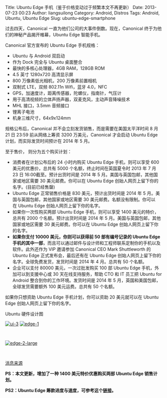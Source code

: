 Title: Ubuntu Edge 手机（鉴于价格变动过于频繁本文不再更新）
Date: 2013-07-23 00:23
Author: liangsuilong
Category: Android, Distros
Tags: Android, Ubuntu, Ubuntu Edge
Slug: ubuntu-edge-smartphone

过去四天，Canonical 一直为他们公司的大事件倒数。现在，Canonical
终于为他们的神秘产品揭开帷幕，Ubuntu Edge 智能手机。

Canonical 官方宣布的 Ubuntu Edge 手机规格：

-   Ubuntu 与 Android 双启动
-   作为 Dock 完全与 Ubuntu 桌面整合
-   最快的多核心处理器，4GB RAM，128GB ROM
-   4.5 英寸 1280x720 高清显示屏
-   800 万像素低光相机，200 万像素前置相机
-   双制式 LTE，双频 802.11n Wifi，蓝牙 4.0，NFC
-   GPS，加速度计，距离传感器，陀螺仪，指南针，气压计
-   用于高清视频的立体声扬声器，双麦克风，主动声音降噪技术
-   MHL 接口，3.5mm 音频接口
-   锂离子电池
-   机身三维尺寸，64x9x124mm

规格公布后，Canonical 并不会立刻发货销售，而是需要在美国太平洋时间 8 月
21 日 23:59 前从网络上筹资 3200 万美元，Canonical 才会启动 Ubuntu Edge
计划，而实际发货时间预计在 2014 年 5 月。

至于售价， 则分为五个购买计划：

-   消费者在计划公布后的 24 小时内购买 Ubuntu Edge 手机，则可以享受 600
    美元的优惠价，总共有 5000 个名额，终止时间在英国夏令时 2013 年 7 月
    23 日 16:00截至。预计出货时间是 2014 年 5
    月。美国与英国包邮，其他国家或地区需要 30 美元邮费。你可以在 Ubuntu
    Edge 创始人网页上留下你的名字。(目前已经售罄)
-   Ubuntu Edge 正常销售价格是 830 美元，预计出货时间是 2014 年 5
    月。美国与英国包邮，其他国家或地区需要 30
    美元邮费。名额没有限制。你可以在 Ubuntu Edge
    创始人网页上留下你的名字。
-   如果你一次性购买两部 Ubuntu Edge 手机，则可以享受 1400
    美元的特价，总共有 2000 个名额。预计出货时间是 2014 年 5
    月。美国与英国包邮，其他国家或地区需要 30 美元邮费。你可以在 Ubuntu
    Edge 创始人网页上留下你的名字。
-   **如果你支付 10000 美元，你则可以获得前 50 部有编号记录的 Ubuntu
    Edge
    手机的其中一部**，而且可以通过邮件与设计师和工程师联系定制你的手机以及软件。此外还作为
    VIP 邀请参加 Canonical CEO Mark Shuttleworth 的 Ubuntu Edge
    正式发布会，最后还有在 Ubuntu Edge
    创始人网页上留下你的名字。全球免费发货，发货时间是 2014 年 4
    月。总共有 50 个名额。
-   企业可以支付 80000 美元，一次过批发购买 100 部 Ubuntu Edge
    手机，外加可以到支援中心或 30 天在线支持服务，帮助 CTO 和 IT 员工把
    Ubuntu for Android 整合到你的工作环境。发货时间是 2014 年 5
    月，英国和美国包邮，全球发货需要额外 100 美元运费。总共有 50
    个名额。

如果你只想资助 Ubuntu Edge 手机计划，你可以资助 20 美元就可以在 Ubuntu
Edge 创始人网页上留下你的名字。

Ubuntu 硬件设计图

[![ui-3](http://lt-file.b0.upaiyun.com/files/2013/07/ui-3-300x234.jpg)](http://lt-file.b0.upaiyun.com/files/2013/07/ui-3.jpg)
[![edge-1](http://lt-file.b0.upaiyun.com/files/2013/07/edge-1-253x250.jpg)](http://lt-file.b0.upaiyun.com/files/2013/07/edge-1.jpg)

 

[![edge-2-large](http://lt-file.b0.upaiyun.com/files/2013/07/edge-2-large-300x80.jpg)](http://lt-file.b0.upaiyun.com/files/2013/07/edge-2-large.jpg)

 

[消息来源](http://www.indiegogo.com/projects/ubuntu-edge)

**PS：本文更新，增加了一种 1400 美元特价优惠购买两部 Ubuntu Edge
销售计划。**

**PS2：Ubuntu Edge
筹款进度与速度，可参考这个[链接](http://movebits.net/2013/07/23/ubuntu-edge-funding-level/)。**

